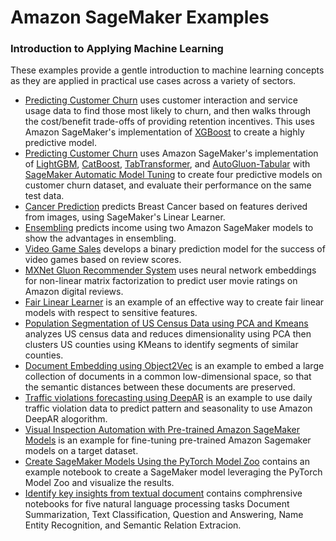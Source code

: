 # Amazon SageMaker Examples

### Introduction to Applying Machine Learning

These examples provide a gentle introduction to machine learning concepts as they are applied in practical use cases across a variety of sectors.

- [Predicting Customer Churn](xgboost_customer_churn) uses customer interaction and service usage data to find those most likely to churn, and then walks through the cost/benefit trade-offs of providing retention incentives.  This uses Amazon SageMaker's implementation of [XGBoost](https://github.com/dmlc/xgboost) to create a highly predictive model.
- [Predicting Customer Churn](lightgbm_catboost_tabtransformer_autogluon_churn) uses Amazon SageMaker's implementation of [LightGBM](https://lightgbm.readthedocs.io/en/latest/), [CatBoost](https://catboost.ai/), [TabTransformer](https://arxiv.org/abs/2012.06678), and [AutoGluon-Tabular](https://auto.gluon.ai/stable/index.html) with [SageMaker Automatic Model Tuning](https://docs.aws.amazon.com/sagemaker/latest/dg/automatic-model-tuning.html) to create four predictive models on customer churn dataset, and evaluate their performance on the same test data.
- [Cancer Prediction](breast_cancer_prediction) predicts Breast Cancer based on features derived from images, using SageMaker's Linear Learner.
- [Ensembling](ensemble_modeling) predicts income using two Amazon SageMaker models to show the advantages in ensembling.
- [Video Game Sales](video_game_sales) develops a binary prediction model for the success of video games based on review scores.
- [MXNet Gluon Recommender System](gluon_recommender_system) uses neural network embeddings for non-linear matrix factorization to predict user movie ratings on Amazon digital reviews.
- [Fair Linear Learner](fair_linear_learner) is an example of an effective way to create fair linear models with respect to sensitive features.
- [Population Segmentation of US Census Data using PCA and Kmeans](US-census_population_segmentation_PCA_Kmeans) analyzes US census data and reduces dimensionality using PCA then clusters US counties using KMeans to identify segments of similar counties.
- [Document Embedding using Object2Vec](object2vec_document_embedding) is an example to embed a large collection of documents in a common low-dimensional space, so that the semantic distances between these documents are preserved.
- [Traffic violations forecasting using DeepAR](deepar_chicago_traffic_violations) is an example to use daily traffic violation data to predict pattern and seasonality to use Amazon DeepAR alogorithm.
- [Visual Inspection Automation with Pre-trained Amazon SageMaker Models](visual_object_detection) is an example for fine-tuning pre-trained Amazon Sagemaker models on a target dataset.
- [Create SageMaker Models Using the PyTorch Model Zoo](sagemaker_pytorch_model_zoo) contains an example notebook to create a SageMaker model leveraging the PyTorch Model Zoo and visualize the results.
- [Identify key insights from textual document](identify_key_insights_from_textual_document) contains comphrensive notebooks for five natural language processing tasks Document Summarization, Text Classification, Question and Answering, Name Entity Recognition, and Semantic Relation Extracion.
